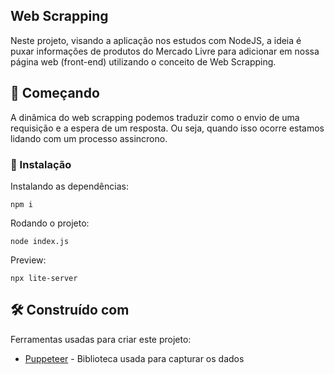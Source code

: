 ## Web Scrapping

Neste projeto, visando a aplicação nos estudos com NodeJS, a ideia é puxar informações de produtos do Mercado Livre para adicionar em nossa página web (front-end) utilizando o conceito de Web Scrapping.

## 🚀 Começando

A dinâmica do web scrapping podemos traduzir como o envio de uma requisição e a espera de um resposta. Ou seja, quando isso ocorre estamos lidando com um processo assincrono.

### 🔧 Instalação

Instalando as dependências:

```
npm i
```

Rodando o projeto:

```
node index.js
```

Preview:

```
npx lite-server
```

## 🛠️ Construído com

Ferramentas usadas para criar este projeto:

* [Puppeteer](https://pptr.dev/) - Biblioteca usada para capturar os dados
